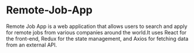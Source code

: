 # Remote-Job-App
Remote Job App is a web application that allows users to search and apply for remote jobs from various companies around the world.It uses React for the front-end, Redux for the state management, and Axios for fetching data from an external API.
